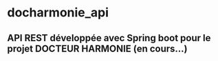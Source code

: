 # docharmonie_api

## API REST développée avec Spring boot pour le projet DOCTEUR HARMONIE (en cours...)
